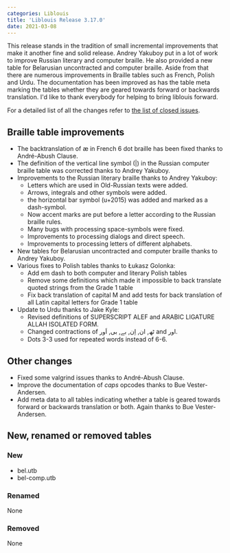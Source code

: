 ```yaml
---
categories: Liblouis
title: 'Liblouis Release 3.17.0'
date: 2021-03-08
---
```


This release stands in the tradition of small incremental improvements that make it another fine and solid release. Andrey Yakuboy put in a lot of work to improve Russian literary and computer braille. He also provided a new table for Belarusian uncontracted and computer braille. Aside from that there are numerous improvements in Braille tables such as French, Polish and Urdu. The documentation has been improved as has the table meta marking the tables whether they are geared towards forward or backwards translation. I\'d like to thank everybody for helping to bring liblouis forward.

For a detailed list of all the changes refer to [the list of closed issues](https://github.com/liblouis/liblouis/milestone/27?closed=1).

Braille table improvements
--------------------------

-   The backtranslation of æ in French 6 dot braille has been fixed thanks to André-Abush Clause.
-   The definition of the vertical line symbol (\|) in the Russian computer braille table was corrected thanks to Andrey Yakuboy.
-   Improvements to the Russian literary braille thanks to Andrey Yakuboy:
    -   Letters which are used in Old-Russian texts were added.
    -   Arrows, integrals and other symbols were added.
    -   the horizontal bar symbol (u+2015) was added and marked as a dash-symbol.
    -   Now accent marks are put before a letter according to the Russian braille rules.
    -   Many bugs with processing space-symbols were fixed.
    -   Improvements to processing dialogs and direct speech.
    -   Improvements to processing letters of different alphabets.
-   New tables for Belarusian uncontracted and computer braille thanks to Andrey Yakuboy.
-   Various fixes to Polish tables thanks to Łukasz Golonka:
    -   Add em dash to both computer and literary Polish tables
    -   Remove some definitions which made it impossible to back translate quoted strings from the Grade 1 table
    -   Fix back translation of capital M and add tests for back translation of all Latin capital letters for Grade 1 table
-   Update to Urdu thanks to Jake Kyle:
    -   Revised definitions of SUPERSCRIPT ALEF and ARABIC LIGATURE ALLAH ISOLATED FORM.
    -   Changed contractions of ٹھ, ان, اِن, بے, بی, اَور and اور.
    -   Dots 3-3 used for repeated words instead of 6-6.

Other changes
-------------

-   Fixed some valgrind issues thanks to André-Abush Clause.
-   Improve the documentation of *caps* opcodes thanks to Bue Vester-Andersen.
-   Add meta data to all tables indicating whether a table is geared towards forward or backwards translation or both. Again thanks to Bue Vester-Andersen.

New, renamed or removed tables
------------------------------

### New

-   bel.utb
-   bel-comp.utb

### Renamed

None

### Removed

None
